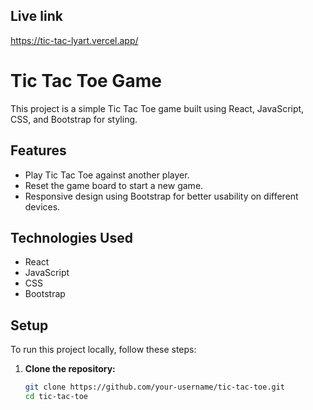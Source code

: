 ## Live link 

https://tic-tac-lyart.vercel.app/

# Tic Tac Toe Game

This project is a simple Tic Tac Toe game built using React, JavaScript, CSS, and Bootstrap for styling.

## Features

- Play Tic Tac Toe against another player.
- Reset the game board to start a new game.
- Responsive design using Bootstrap for better usability on different devices.

## Technologies Used

- React
- JavaScript 
- CSS
- Bootstrap

## Setup

To run this project locally, follow these steps:

1. **Clone the repository:**

   ```bash
   git clone https://github.com/your-username/tic-tac-toe.git
   cd tic-tac-toe
